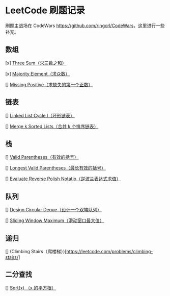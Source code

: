 # LeetCode 刷题记录

刷题主战场在 CodeWars <https://github.com/ringcrl/CodeWars>，这里进行一些补充。

## 数组

[x] [Three Sum（求三数之和）](https://leetcode.com/problems/3sum/)

[x] [Majority Element（求众数）](https://leetcode.com/problems/majority-element/)

[] [Missing Positive（求缺失的第一个正数）](https://leetcode.com/problems/first-missing-positive/)

## 链表

[] [Linked List Cycle I（环形链表）](https://leetcode.com/problems/linked-list-cycle/)

[] [Merge k Sorted Lists（合并 k 个排序链表）](https://leetcode.com/problems/merge-k-sorted-lists/)

## 栈

[] [Valid Parentheses（有效的括号）](https://leetcode.com/problems/valid-parentheses/)

[] [Longest Valid Parentheses（最长有效的括号）](https://leetcode.com/problems/longest-valid-parentheses/)

[] [Evaluate Reverse Polish Notatio（逆波兰表达式求值）](https://leetcode.com/problems/evaluate-reverse-polish-notation/)

## 队列

[] [Design Circular Deque（设计一个双端队列）](https://leetcode.com/problems/design-circular-deque/)

[] [Sliding Window Maximum（滑动窗口最大值）](https://leetcode.com/problems/sliding-window-maximum/)

## 递归

[] (Climbing Stairs（爬楼梯）)[https://leetcode.com/problems/climbing-stairs/]

## 二分查找

[] [Sqrt(x) （x 的平方根）](https://leetcode.com/problems/sqrtx)